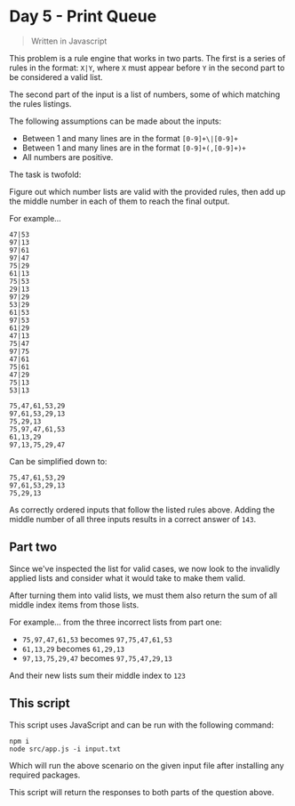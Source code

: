 # Day 5 - Print Queue

> Written in Javascript

This problem is a rule engine that works in two parts. The first is a series of rules in the
format: `X|Y`, where `X` must appear before `Y` in the second part to be considered a valid
list.

The second part of the input is a list of numbers, some of which matching the rules listings.

The following assumptions can be made about the inputs:

* Between 1 and many lines are in the format `[0-9]+\|[0-9]+`
* Between 1 and many lines are in the format `[0-9]+(,[0-9]+)+`
* All numbers are positive.

The task is twofold:

Figure out which number lists are valid with the provided rules, then add up the middle number
in each of them to reach the final output.

For example...

```text
47|53
97|13
97|61
97|47
75|29
61|13
75|53
29|13
97|29
53|29
61|53
97|53
61|29
47|13
75|47
97|75
47|61
75|61
47|29
75|13
53|13

75,47,61,53,29
97,61,53,29,13
75,29,13
75,97,47,61,53
61,13,29
97,13,75,29,47
```

Can be simplified down to:

```text
75,47,61,53,29
97,61,53,29,13
75,29,13
```

As correctly ordered inputs that follow the listed rules above. Adding the middle number of all
three inputs results in a correct answer of `143`.

## Part two

Since we've inspected the list for valid cases, we now look to the invalidly applied lists and
consider what it would take to make them valid.

After turning them into valid lists, we must them also return the sum of all middle index items
from those lists.

For example... from the three incorrect lists from part one:

* `75,97,47,61,53` becomes `97,75,47,61,53`
* `61,13,29` becomes `61,29,13`
* `97,13,75,29,47` becomes `97,75,47,29,13`

And their new lists sum their middle index to `123`

## This script

This script uses JavaScript and can be run with the following command:

```shell
npm i
node src/app.js -i input.txt
```

Which will run the above scenario on the given input file after installing any required packages.

This script will return the responses to both parts of the question above.
